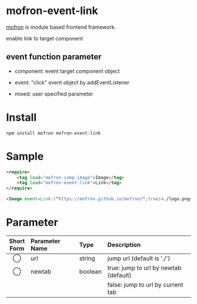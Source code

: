 # mofron-event-link
[mofron](https://mofron.github.io/mofron/) is module based frontend framework.

enable link to target component

## event function parameter

- component: event target component object

- event: "click" event object by addEventListener

- mixed: user specified parameter


# Install
```
npm install mofron mofron-event-link
```

# Sample
```html
<require>
    <tag load="mofron-comp-image">Image</tag>
    <tag load="mofron-event-link">Link</tag>
</require>

<Image event=Link:("https://mofron.github.io/mofron/",true)>./logo.png</Image>

```

# Parameter

| Short<br>Form | Parameter Name | Type | Description |
|:-------------:|:---------------|:-----|:------------|
| ◯  | url | string | jump url (default is './') |
| ◯  | newtab | boolean | true: jump to url by newtab (default) |
| | | | false: jump to url by current tab |

